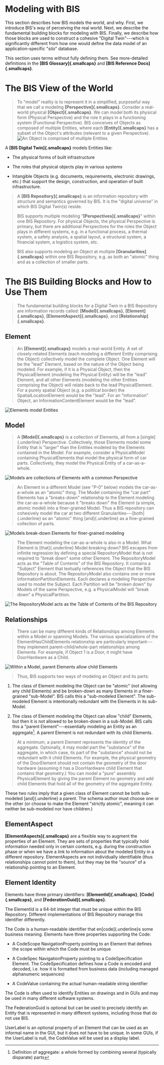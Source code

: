 
# Modeling with BIS


This section describes how BIS models the world, and why. First, we introduce BIS's way of perceiving the real world. Next, we describe the fundamental building blocks for modeling with BIS. Finally, we describe how those blocks are used to construct a cohesive "Digital Twin"---which is significantly different from how one would define the data model of an application-specific "silo" database.

This section uses terms without fully defining them. See more-detailed definitions in the **[BIS Glossary]{.smallcaps}** and **[BIS Reference Docs]{.smallcaps}**.

The BIS View of the World
=========================

> To "model" reality is to represent it in a simplified, purposeful way that we call a modeling **[Perspective]{.smallcaps}**. Consider a real-world physical **[Object]{.smallcaps}**. We can model both its physical form (Physical Perspective) and the role it plays in a functioning system (Functional Perspective). BIS conceives of Objects as composed of multiple Entities, where each **[Entity]{.smallcaps}** has a subset of the Object's attributes (relevant to a given Perspective).
![](./media/bis-modeling-01.png "An Object is comprised of multiple Entities") <!--style="width:5.51546in;height:1.97637in"-->

A **[BIS Digital Twin]{.smallcaps}** models Entities like:

-   The physical forms of built infrastructure

-   The roles that physical objects play in various systems

-   Intangible Objects (e.g. documents, requirements, electronic drawings, etc.) that support the design, construction, and operation of built infrastructure.

> A **[BIS Repository]{.smallcaps}** is an information repository with structure and semantics governed by BIS. It is the "digital universe" in which BIS Digital Twin(s) reside.
>
> BIS supports multiple modeling "**[Perspectives]{.smallcaps}**" within one BIS Repository. For physical Objects, the physical Perspective is primary, but there are additional Perspectives for the roles the Object plays in different systems, e.g. in a functional process, a thermal system, a safety analysis, a spatial layout, a structural system, a financial system, a logistics system, etc.
>
> BIS also supports modeling an Object at multiple **[Granularities]{.smallcaps}** within one BIS Repository, e.g. as both an "atomic" thing and as a collection of smaller parts.

The BIS Building Blocks and How to Use Them
===========================================

> The fundamental building blocks for a Digital Twin in a BIS Repository are information records called: **[Model]{.smallcaps}**, **[Element]{.smallcaps}**, **[ElementAspect]{.smallcaps}**, and **[Relationship]{.smallcaps}**.

Element
-------

> An **[Element]{.smallcaps}** models a real-world Entity. A set of closely-related Elements (each modeling a different Entity comprising the Object) collectively model the complete Object. One Element will be the "lead" Element, based on the nature of the Object being modeled. For example, if it is a Physical Object, then the PhysicalElement (modeling the Physical Entity) will be the "lead" Element, and all other Elements (modeling the other Entities comprising the Object) will relate back to the lead PhysicalElement. For a purely spatial Object (e.g. a political border) the SpatialLocationElement would be the "lead". For an "information" Object, an InformationContentElement would be the "lead".
>
![](./media/bis-modeling-02.png "Elements model Entities")<!-- style="width:4.4325in;height:1.84167in" /-->

Model
-----

> A **[Model]{.smallcaps}** is a collection of Elements, all from a [single]{.underline} Perspective. Collectively, those Elements model some Entity that is "larger" than the Entities modeled by the Elements contained in the Model. For example, consider a PhysicalModel containing PhysicalElements that model the physical form of car parts. Collectively, they model the Physical Entity of a car-as-a-whole.
>
![](./media/bis-modeling-03.png "Models are collections of Elements with a common Perspective") <!--style="width:5.31382in;height:2.075in" /-->
>
> An Element in a different Model (see "P-0" below) models the car-as-a-whole as an "atomic" thing. The Model containing the "car part" Elements has a "breaks-down" relationship to the Element modeling the car-as-a-whole because it "breaks down" the Element (a simple, atomic model) into a finer-grained Model. Thus a BIS repository can cohesively model the car at two different Granularities---[both]{.underline} as an "atomic" thing [and]{.underline} as a fine-grained collection of parts.
>
![](./media/bis-modeling-04.png "Models break-down Elements for finer-grained modeling") <!--style="width:4.39167in;height:2.6594in" /-->
>
> The Element modeling the car-as-a-whole is also in a Model. What Element is [that]{.underline} Model breaking down? BIS escapes from infinite regression by defining a special RepositoryModel that is not required to "break down" some other Element. The RepositoryModel acts as the "Table of Contents" of the BIS Repository. It contains a "Subject" Element that textually references the Object that the BIS Repository is about. The RepositoryModel also contains one or more InformationPartitionElements. Each declares a modeling Perspective used to model the Subject. Each Partition will be "broken down" by Models of the same Perspective, e.g. a PhysicalModel will "break down" a PhysicalPartition.
>
![](./media/bis-modeling-05.png "The RepositoryModel acts as the Table of Contents of the BIS Repository") <!--style="width:5.73446in;height:3.35in" /-->

Relationships
-------------

> There can be many different kinds of Relationships among Elements within a Model or spanning Models. The various specializations of the ElementHasChildElements relationship are particularly important---they implement parent-child/whole-part relationships among Elements. For example, if Object 1 is a Door, it might have DoorHardware as a Child.
>
![](./media/bis-modeling-06.png "Within a Model, parent Elements allow child Elements") <!--style="width:5.57041in;height:3.24167in" /-->
>
> Thus, BIS supports two ways of modeling an Object and its parts:

1.  The class of Element modeling the Object can be "atomic" (not allowing any child Elements) and be broken-down as many Elements in a finer-grained "sub-Model". BIS calls this a "sub-modeled Element". The sub-modeled Element is intentionally redundant with the Elements in its sub-Model.

2.  The class of Element modeling the Object can allow "child" Elements, but then it is not allowed to be broken-down in a sub-Model. BIS calls this a "parent Element"---essentially modeling an Entity as an aggregate[^1]. A parent Element is not redundant with its child Elements.

> At a minimum, a parent Element represents the identity of the aggregate. Optionally, it may model part the "substance" of the aggregate, in which case, its part of the "substance" should not be redundant with it child Elements. For example, the physical geometry of the DoorElement should not contain the geometry of the door hardware (assuming it has a DoorHardware child Element that contains that geometry.) You can model a "pure" assembly PhysicalElement by giving the parent Element no geometry and add child Elements that hold all of the geometry of the aggregate Entity.

These two rules imply that a given class of Element cannot be both sub-modeled [and]{.underline} a parent. The schema author must choose one or the other (or choose to make the Element "strictly atomic", meaning it can neither be sub-modeled nor have children.)

ElementAspect
-------------

**[ElementAspects]{.smallcaps}** are a flexible way to augment the properties of an Element. They are sets of properties that typically hold information needed only in certain contexts, e.g. during the construction phase or when we have a link to information about the modeled Entity in a different repository. ElementAspects are not individually identifiable (thus relationships cannot point to them), but they may be the "source" of a relationship pointing to an Element.

Element Identity
----------------

Elements have three primary identifiers: **[ElementId]{.smallcaps}**, **[Code]{.smallcaps}**, and **[FederationGuid]{.smallcaps}**.

The ElementId is a 64-bit integer that must be unique within the BIS Repository. Different implementations of BIS Repository manage this identifier differently.

The Code is a human-readable identifier that en[code]{.underline}s some business meaning. Elements have three properties supporting the Code:

-   A CodeScope NavigationProperty pointing to an Element that defines the scope within which the Code must be unique

-   A CodeSpec NavigationProperty pointing to a CodeSpecification Element. The CodeSpecification defines how a Code is encoded and decoded, i.e. how it is formatted from business data (including managed alphanumeric sequences)

-   A CodeValue containing the actual human-readable string identifier

The Code is often used to identify Entities on drawings and in GUIs and may be used in many different software systems.

The FederationGuid is optional but can be used to precisely identify an Entity that is represented in many different systems, including those that do not use BIS.

UserLabel is an optional property of an Element that can be used as an informal name in the GUI, but it does not have to be unique. In some GUIs, if the UserLabel is null, the CodeValue will be used as a display label.

[^1]: Definition of aggregate: a whole formed by combining several (typically disparate) parts
